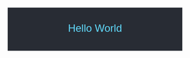 <p align="center">
  <svg width="400" height="100" xmlns="http://www.w3.org/2000/svg">
    <rect width="400" height="100" style="fill:#282c34;"/>
    <text x="50%" y="50%" fill="#61dafb" dominant-baseline="middle" text-anchor="middle" font-size="24" font-family="Arial">
      Hello World
    </text>
  </svg>
</p>
